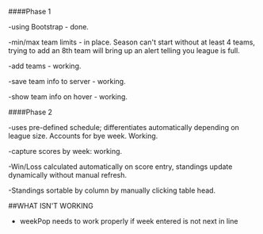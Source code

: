####Phase 1

-using Bootstrap - done.

-min/max team limits - in place. Season can't start without at least 4 teams, trying to add an 8th team will bring up an alert telling you league is full.

-add teams - working.

-save team info to server - working.

-show team info on hover - working.

####Phase 2

-uses pre-defined schedule; differentiates automatically depending on league size. Accounts for bye week. Working.

-capture scores by week: working. 

-Win/Loss calculated automatically on score entry, standings update dynamically without manual refresh.

-Standings sortable by column by manually clicking table head.

##WHAT ISN'T WORKING

*	weekPop needs to work properly if week entered is not next in line